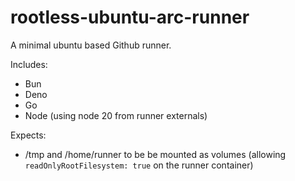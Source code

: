 #  rootless-ubuntu-arc-runner

A minimal ubuntu based Github runner.

Includes:
- Bun
- Deno
- Go
- Node (using node 20 from runner externals)

Expects:
- /tmp and /home/runner to be be mounted as volumes (allowing `readOnlyRootFilesystem: true` on the runner container)
